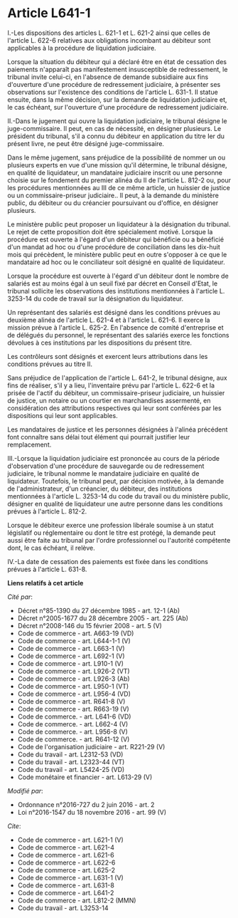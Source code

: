 # Article L641-1

I.-Les dispositions des articles L. 621-1 et L. 621-2 ainsi que celles de l'article L. 622-6 relatives aux obligations
incombant au débiteur sont applicables à la procédure de liquidation judiciaire. 

Lorsque la situation du débiteur qui a déclaré être en état de cessation des paiements n'apparaît pas manifestement
insusceptible de redressement, le tribunal invite celui-ci, en l'absence de demande subsidiaire aux fins d'ouverture d'une
procédure de redressement judiciaire, à présenter ses observations sur l'existence des conditions de l'article L. 631-1. Il
statue ensuite, dans la même décision, sur la demande de liquidation judiciaire et, le cas échéant, sur l'ouverture d'une
procédure de redressement judiciaire. 

II.-Dans le jugement qui ouvre la liquidation judiciaire, le tribunal désigne le juge-commissaire. Il peut, en cas de
nécessité, en désigner plusieurs. Le président du tribunal, s'il a connu du débiteur en application du titre Ier du présent
livre, ne peut être désigné juge-commissaire. 

Dans le même jugement, sans préjudice de la possibilité de nommer un ou plusieurs experts en vue d'une mission qu'il
détermine, le tribunal désigne, en qualité de liquidateur, un mandataire judiciaire inscrit ou une personne choisie sur le
fondement du premier alinéa du II de l'article L. 812-2 ou, pour les procédures mentionnées au III de ce même article, un
huissier de justice ou un commissaire-priseur judiciaire.. Il peut, à la demande du ministère public, du débiteur ou du
créancier poursuivant ou d'office, en désigner plusieurs. 

Le ministère public peut proposer un liquidateur à la désignation du tribunal. Le rejet de cette proposition doit être
spécialement motivé. Lorsque la procédure est ouverte à l'égard d'un débiteur qui bénéficie ou a bénéficié d'un mandat ad hoc
ou d'une procédure de conciliation dans les dix-huit mois qui précèdent, le ministère public peut en outre s'opposer à ce que
le mandataire ad hoc ou le conciliateur soit désigné en qualité de liquidateur. 

Lorsque la procédure est ouverte à l'égard d'un débiteur dont le nombre de salariés est au moins égal à un seuil fixé par
décret en Conseil d'Etat, le tribunal sollicite les observations des institutions mentionnées à l'article L. 3253-14 du code
de travail sur la désignation du liquidateur. 

Un représentant des salariés est désigné dans les conditions prévues au deuxième alinéa de l'article L. 621-4 et à l'article
L. 621-6. Il exerce la mission prévue à l'article L. 625-2. En l'absence de comité d'entreprise et de délégués du personnel,
le représentant des salariés exerce les fonctions dévolues à ces institutions par les dispositions du présent titre. 

Les contrôleurs sont désignés et exercent leurs attributions dans les conditions prévues au titre II. 

Sans préjudice de l'application de l'article L. 641-2, le tribunal désigne, aux fins de réaliser, s'il y a lieu, l'inventaire
prévu par l'article L. 622-6 et la prisée de l'actif du débiteur, un commissaire-priseur judiciaire, un huissier de justice,
un notaire ou un courtier en marchandises assermenté, en considération des attributions respectives qui leur sont conférées
par les dispositions qui leur sont applicables. 

Les mandataires de justice et les personnes désignées à l'alinéa précédent font connaître sans délai tout élément qui
pourrait justifier leur remplacement. 

III.-Lorsque la liquidation judiciaire est prononcée au cours de la période d'observation d'une procédure de sauvegarde ou de
redressement judiciaire, le tribunal nomme le mandataire judiciaire en qualité de liquidateur. Toutefois, le tribunal peut,
par décision motivée, à la demande de l'administrateur, d'un créancier, du débiteur, des institutions mentionnées à l'article
L. 3253-14 du code du travail ou du ministère public, désigner en qualité de liquidateur une autre personne dans les
conditions prévues à l'article L. 812-2. 

Lorsque le débiteur exerce une profession libérale soumise à un statut législatif ou réglementaire ou dont le titre est
protégé, la demande peut aussi être faite au tribunal par l'ordre professionnel ou l'autorité compétente dont, le cas
échéant, il relève. 

IV.-La date de cessation des paiements est fixée dans les conditions prévues à l'article L. 631-8.

**Liens relatifs à cet article**

_Cité par_:

  - Décret n°85-1390 du 27 décembre 1985 - art. 12-1 (Ab)
  - Décret n°2005-1677 du 28 décembre 2005 - art. 225 (Ab)
  - Décret n°2008-146 du 15 février 2008 - art. 5 (V)
  - Code de commerce - art. A663-19 (VD)
  - Code de commerce - art. L644-1-1 (V)
  - Code de commerce - art. L663-1 (V)
  - Code de commerce - art. L692-1 (V)
  - Code de commerce - art. L910-1 (V)
  - Code de commerce - art. L926-2 (VT)
  - Code de commerce - art. L926-3 (Ab)
  - Code de commerce - art. L950-1 (VT)
  - Code de commerce - art. L956-4 (VD)
  - Code de commerce - art. R641-8 (V)
  - Code de commerce - art. R663-19 (V)
  - Code de commerce. - art. L641-6 (VD)
  - Code de commerce. - art. L662-4 (V)
  - Code de commerce. - art. L956-8 (V)
  - Code de commerce. - art. R641-12 (V)
  - Code de l'organisation judiciaire - art. R221-29 (V)
  - Code du travail - art. L2312-53 (VD)
  - Code du travail - art. L2323-44 (VT)
  - Code du travail - art. L5424-25 (VD)
  - Code monétaire et financier - art. L613-29 (V)

_Modifié par_:

  - Ordonnance n°2016-727 du 2 juin 2016 - art. 2
  - Loi n°2016-1547 du 18 novembre 2016 - art. 99 (V)

_Cite_:

  - Code de commerce - art. L621-1 (V)
  - Code de commerce - art. L621-4
  - Code de commerce - art. L621-6
  - Code de commerce - art. L622-6
  - Code de commerce - art. L625-2
  - Code de commerce - art. L631-1 (V)
  - Code de commerce - art. L631-8
  - Code de commerce - art. L641-2
  - Code de commerce - art. L812-2 (MMN)
  - Code du travail - art. L3253-14
